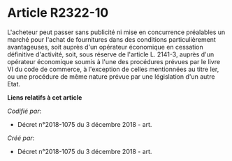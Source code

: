 # Article R2322-10

L'acheteur peut passer sans publicité ni mise en concurrence préalables un marché pour l'achat de fournitures dans des
conditions particulièrement avantageuses, soit auprès d'un opérateur économique en cessation définitive d'activité, soit,
sous réserve de l'article L. 2141-3, auprès d'un opérateur économique soumis à l'une des procédures prévues par le livre VI
du code de commerce, à l'exception de celles mentionnées au titre Ier, ou une procédure de même nature prévue par une
législation d'un autre Etat.

**Liens relatifs à cet article**

_Codifié par_:

  - Décret n°2018-1075 du 3 décembre 2018 - art.

_Créé par_:

  - Décret n°2018-1075 du 3 décembre 2018 - art.
